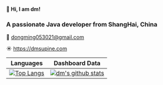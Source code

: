 __:hammer:  Hi, I am dm!__

### A  passionate  Java  developer  from  ShangHai, China

:email:   dongming053021@gmail.com

:sunny:   https://dmsupine.com

| Languages                                                    | Dashboard Data                                               |
| ------------------------------------------------------------ | ------------------------------------------------------------ |
| [![Top Langs](https://github-readme-stats.vercel.app/api/top-langs/?username=dm13579&layout=compact)](https://github.com/dm13579) | [![dm's github stats](https://github-readme-stats.vercel.app/api?username=dm13579&show_icons=true&theme=dracula)](https://github.com/dm13579) |





